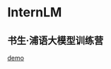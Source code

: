 # InternLM

## 书生·浦语大模型训练营
[demo](https://github.com/InternLM/Tutorial/blob/main/helloworld/hello_world.md#52-%E9%85%8D%E7%BD%AE%E6%9C%AC%E5%9C%B0%E7%AB%AF%E5%8F%A3)
